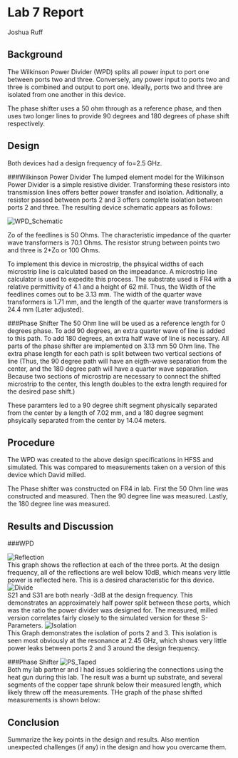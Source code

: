 # Lab 7 Report
Joshua Ruff

## Background
The Wilkinson Power Divider (WPD) splits all power input to port one between ports two and three. Conversely, any power input to ports two and three is combined and output to port one. Ideally, ports two and three are isolated from one another in this device. 

The phase shifter uses a 50 ohm through as a reference phase, and then uses two longer lines to provide 90 degrees and 180 degrees of phase shift respectively. 

## Design
Both devices had a design frequency of fo=2.5 GHz. 

###Wilkinson Power Divider
The lumped element model for the Wilkinson Power Divider is a simple resistive divider. Transforming these resistors into transmission lines offers better power transfer and isolation. Aditionally, a resistor passed between ports 2 and 3 offers complete isolation between ports 2 and three. The resulting device schematic appears as follows: 

![WPD_Schematic](https://github.com/CourseReps/ECEN452-Spring2016/blob/master/Students/joshruff/Lab7/WPD.jpg)<br>

Zo of the feedlines is 50 Ohms. The characteristic impedance of the quarter wave transformers is 70.1 Ohms. The resistor strung between points two and three is 2*Zo or 100 Ohms. 

To implement this device in microstrip, the phsyical widths of each microstrip line is calculated based on the impeadance. A microstrip line calculator is used to expedite this process. The substrate used is FR4 with a relative permittivity of 4.1 and a height of 62 mil. Thus, the Width of the feedlines comes out to be 3.13 mm. The width of the quarter wave transformers is 1.71 mm, and the length of the quarter wave transformers is 24.4 mm (Later adjusted). 

###Phase Shifter
The 50 Ohm line will be used as a reference length for 0 degrees phase. To add 90 degrees, an extra quarter wave of line is added to this path. To add 180 degrees, an extra half wave of line is necessary. All parts of the phase shifter are implemented on 3.13 mm 50 Ohm line. The extra phase length for each path is split between two vertical sections of line (Thus, the 90 degree path will have an eigth-wave separation from the center, and the 180 degree path will have a quarter wave separation. Because two sections of microstrip are necessary to connect the shifted microstrip to the center, this length doubles to the extra length required for the desired pase shift.) 

These paramters led to a 90 degree shift segment physically separated from the center by a length of 7.02 mm, and a 180 degree segment phsyically separated from the center by 14.04 meters. 

## Procedure
The WPD was created to the above design specifications in HFSS and simulated. This was compared to measurements taken on a version of this device which David milled. 

The Phase shifter was constructed on FR4 in lab. First the 50 Ohm line was constructed and measured. Then the 90 degree line was measured. Lastly, the 180 degree line was measured.

## Results and Discussion
###WPD

![Reflection](https://github.com/CourseReps/ECEN452-Spring2016/blob/master/Students/joshruff/Lab7/Reflections.png)<br>
This graph shows the reflection at each of the three ports. At the design frequency, all of the reflections are well below 10dB, which means very little power is reflected here.  This is a desired characteristic for this device. 
![Divide](https://github.com/CourseReps/ECEN452-Spring2016/blob/master/Students/joshruff/Lab7/Division.png)<br>
S21 and S31 are both nearly -3dB at the design frequency. This demonstrates an approximately half power split between these ports, which was the ratio the power divider was designed for. The measured, milled version correlates fairly closely to the simulated version for these S-Parameters. 
![Isolation](https://github.com/CourseReps/ECEN452-Spring2016/blob/master/Students/joshruff/Lab7/Isolation.png)<br>
This Graph demonstrates the isolation of ports 2 and 3. This isolation is seen most obviously at the resonance at 2.45 GHz, which shows very little power leaks between ports 2 and 3 around the design frequency. 

###Phase Shifter
![PS_Taped](https://github.com/CourseReps/ECEN452-Spring2016/blob/master/Students/joshruff/Lab7/Phase_Shifter.jpg)<br>
Both my lab partner and I had issues soldiering the connections using the heat gun during this lab. The result was a burnt up substrate, and several segments of the copper tape shrunk below their measured length, which likely threw off the measurements. THe graph of the phase shifted measurements is shown below: 

## Conclusion
Summarize the key points in the design and results. Also mention unexpected challenges (if any) in the design and how you overcame them. 

